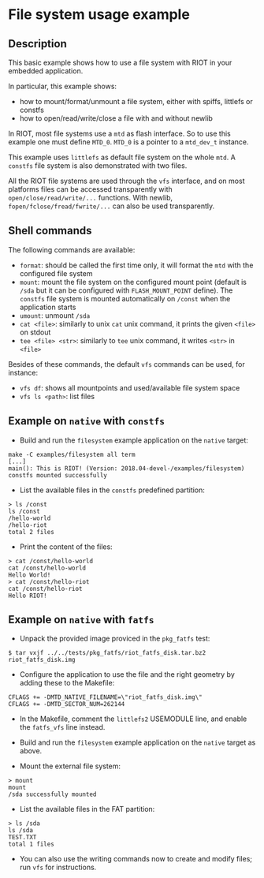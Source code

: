 # File system usage example

## Description

This basic example shows how to use a file system with RIOT in your embedded
application.

In particular, this example shows:

- how to mount/format/unmount a file system, either with spiffs, littlefs or
  constfs
- how to open/read/write/close a file with and without newlib

In RIOT, most file systems use a `mtd` as flash interface. So to use this
example one must define `MTD_0`. `MTD_0` is a pointer to a `mtd_dev_t`
instance.

This example uses `littlefs` as default file system on the whole `mtd`.
A `constfs` file system is also demonstrated with two files.

All the RIOT file systems are used through the `vfs` interface, and on most
platforms files can be accessed transparently with `open/close/read/write/...`
functions.
With newlib, `fopen/fclose/fread/fwrite/...` can also be used transparently.

## Shell commands

The following commands are available:

- `format`: should be called the first time only, it will format the `mtd`
  with the configured file system
- `mount`: mount the file system on the configured mount point (default is
  `/sda` but it can be configured with `FLASH_MOUNT_POINT` define). The
  `constfs` file system is mounted automatically on `/const` when the
   application starts
- `umount`: unmount `/sda`
- `cat <file>`: similarly to unix `cat` unix command, it prints the given
  `<file>` on stdout
- `tee <file> <str>`: similarly to `tee` unix command, it writes `<str>` in
  `<file>`

Besides of these commands, the default `vfs` commands can be used, for
instance:

- `vfs df`: shows all mountpoints and used/available file system space
- `vfs ls <path>`: list files

## Example on `native` with `constfs`

- Build and run the `filesystem` example application on the `native` target:

```
make -C examples/filesystem all term
[...]
main(): This is RIOT! (Version: 2018.04-devel-/examples/filesystem)
constfs mounted successfully
```

- List the available files in the `constfs` predefined partition:

```
> ls /const
ls /const
/hello-world
/hello-riot
total 2 files
```

- Print the content of the files:

```
> cat /const/hello-world
cat /const/hello-world
Hello World!
> cat /const/hello-riot
cat /const/hello-riot
Hello RIOT!
```

## Example on `native` with `fatfs`

- Unpack the provided image proviced in the `pkg_fatfs` test:

```
$ tar vxjf ../../tests/pkg_fatfs/riot_fatfs_disk.tar.bz2
riot_fatfs_disk.img
```

- Configure the application to use the file and the right geometry by adding
  these to the Makefile:

```
CFLAGS += -DMTD_NATIVE_FILENAME=\"riot_fatfs_disk.img\"
CFLAGS += -DMTD_SECTOR_NUM=262144
```

- In the Makefile, comment the `littlefs2` USEMODULE line, and enable the
  `fatfs_vfs` line instead.

- Build and run the `filesystem` example application on the `native` target as above.

- Mount the external file system:

```
> mount
mount
/sda successfully mounted
```

- List the available files in the FAT partition:

```
> ls /sda
ls /sda
TEST.TXT
total 1 files
```

- You can also use the writing commands now to create and modify files; run
  `vfs` for instructions.
